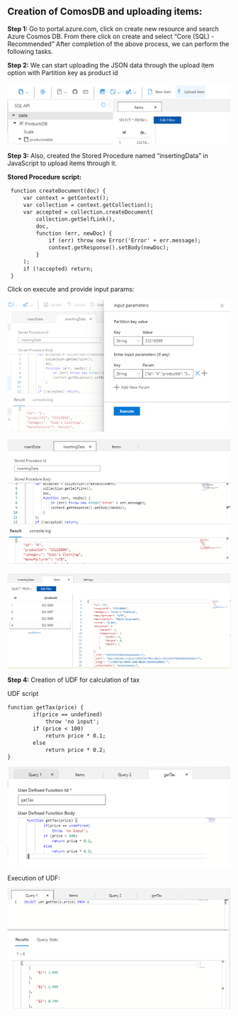 ## Creation of ComosDB and uploading items:

**Step 1:** Go to portal.azure.com, click on create new resource and search Azure Cosmos DB. From there click on create and select “Core (SQL) - Recommended”
After completion of the above process, we can perform the following tasks.

**Step 2:** We can start uploading the JSON data through the upload item option with Partition key as product id

![image](/images/step-2.png)

**Step 3:** Also, created the Stored Procedure named “insertingData” in JavaScript to upload items through it.

**Stored Procedure script:**

```
 function createDocument(doc) {
     var context = getContext();
     var collection = context.getCollection();
     var accepted = collection.createDocument(
         collection.getSelfLink(),
         doc,
         function (err, newDoc) {
             if (err) throw new Error('Error' + err.message);
             context.getResponse().setBody(newDoc);
         }
     );
     if (!accepted) return;
 }
 ```
 
 Click on execute and provide input params:
 
  ![image](/images/step-3.png)
    
  ![image](/images/step-3a.png)
  
  ![image](/images/step=3b.png)

 **Step 4:** Creation of UDF for calculation of tax

UDF script

```
function getTax(price) {
        if(price == undefined)
            throw 'no input';
        if (price < 100)
            return price * 0.1;
        else
            return price * 0.2;
}
```

![image](/images/step-4.png)

Execution of UDF:

![image](/images/step-4a.png)
